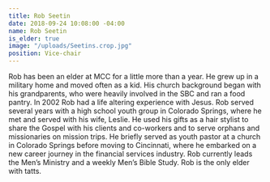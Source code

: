 ```yaml
---
title: Rob Seetin
date: 2018-09-24 10:08:00 -04:00
name: Rob Seetin
is_elder: true
image: "/uploads/Seetins.crop.jpg"
position: Vice-chair
---
```


Rob has been an elder at MCC for a little more than a year. He grew up in a military home and moved often as a kid. His church background began with his grandparents, who were heavily involved in the SBC and ran a food pantry. In 2002 Rob had a life altering experience with Jesus. Rob served several years with a high school youth group in Colorado Springs, where he met and served with his wife, Leslie.  He used his gifts as a hair stylist to share the Gospel with his clients and co-workers and  to serve orphans and missionaries on mission trips. He briefly served as youth pastor at a church in Colorado Springs before moving to Cincinnati, where he embarked on a new career journey in the financial services industry. Rob currently leads the Men’s Ministry and a weekly Men’s Bible Study. Rob is the only elder with tatts.
